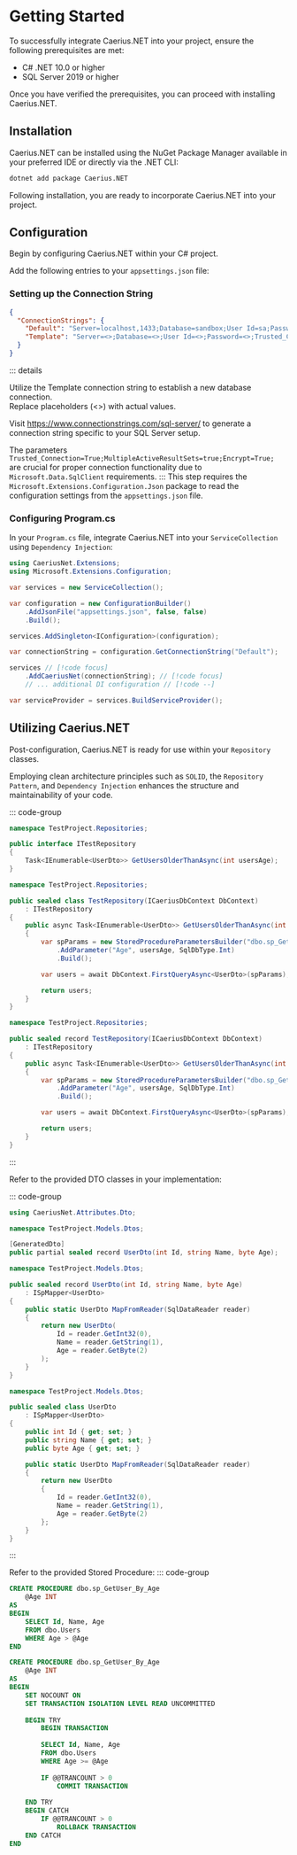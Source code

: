 # Getting Started
To successfully integrate Caerius.NET into your project, ensure the following prerequisites are met:
- C# .NET 10.0 or higher
- SQL Server 2019 or higher

Once you have verified the prerequisites, you can proceed with installing Caerius.NET.

## Installation
Caerius.NET can be installed using the NuGet Package Manager available in your preferred IDE or directly via the .NET CLI:

```bash
dotnet add package Caerius.NET
```

Following installation, you are ready to incorporate Caerius.NET into your project.

## Configuration
Begin by configuring Caerius.NET within your C# project.  

Add the following entries to your `appsettings.json` file:

### Setting up the Connection String
```json
{
  "ConnectionStrings": {
    "Default": "Server=localhost,1433;Database=sandbox;User Id=sa;Password=HashedPassword!;Trusted_Connection=True;MultipleActiveResultSets=true;Encrypt=True;", // [!code focus]
    "Template": "Server=<>;Database=<>;User Id=<>;Password=<>;Trusted_Connection=True;MultipleActiveResultSets=true;Encrypt=True;" // [!code focus]
  }
}
```

::: details

Utilize the Template connection string to establish a new database connection.  
Replace placeholders (<>) with actual values.  

Visit https://www.connectionstrings.com/sql-server/ to generate a connection string specific to your SQL Server setup.  

The parameters `Trusted_Connection=True;MultipleActiveResultSets=true;Encrypt=True;` are crucial for proper connection functionality due to `Microsoft.Data.SqlClient` requirements.
:::
This step requires the `Microsoft.Extensions.Configuration.Json` package to read the configuration settings from the `appsettings.json` file.

### Configuring Program.cs

In your `Program.cs` file, integrate Caerius.NET into your `ServiceCollection` using `Dependency Injection`:

```csharp
using CaeriusNet.Extensions;
using Microsoft.Extensions.Configuration;

var services = new ServiceCollection();

var configuration = new ConfigurationBuilder()
    .AddJsonFile("appsettings.json", false, false)
    .Build();

services.AddSingleton<IConfiguration>(configuration);

var connectionString = configuration.GetConnectionString("Default");

services // [!code focus]
    .AddCaeriusNet(connectionString); // [!code focus]
    // ... additional DI configuration // [!code --]

var serviceProvider = services.BuildServiceProvider();
```

## Utilizing Caerius.NET
Post-configuration, Caerius.NET is ready for use within your `Repository` classes.  

Employing clean architecture principles such as `SOLID`, the `Repository Pattern`, and `Dependency Injection` enhances the structure and maintainability of your code.

::: code-group
```csharp [Interface]
namespace TestProject.Repositories;

public interface ITestRepository
{
    Task<IEnumerable<UserDto>> GetUsersOlderThanAsync(int usersAge);
}
```
```csharp [Class]
namespace TestProject.Repositories;

public sealed class TestRepository(ICaeriusDbContext DbContext)
    : ITestRepository
{
    public async Task<IEnumerable<UserDto>> GetUsersOlderThanAsync(int usersAge)
    {
        var spParams = new StoredProcedureParametersBuilder("dbo.sp_GetUser_By_Age")
            .AddParameter("Age", usersAge, SqlDbType.Int)
            .Build();

        var users = await DbContext.FirstQueryAsync<UserDto>(spParams);

        return users;
    }
}
```
```csharp [Record (Recommended)]
namespace TestProject.Repositories;

public sealed record TestRepository(ICaeriusDbContext DbContext)
    : ITestRepository
{
    public async Task<IEnumerable<UserDto>> GetUsersOlderThanAsync(int usersAge)
    {
        var spParams = new StoredProcedureParametersBuilder("dbo.sp_GetUser_By_Age")
            .AddParameter("Age", usersAge, SqlDbType.Int)
            .Build();

        var users = await DbContext.FirstQueryAsync<UserDto>(spParams);

        return users;
    }
}
```
:::

Refer to the provided DTO classes in your implementation:

::: code-group
```csharp [Source Generator (Most Recommended)]
using CaeriusNet.Attributes.Dto;

namespace TestProject.Models.Dtos;

[GeneratedDto]
public partial sealed record UserDto(int Id, string Name, byte Age);
```
```csharp [Record (Recommended)]
namespace TestProject.Models.Dtos;

public sealed record UserDto(int Id, string Name, byte Age)
    : ISpMapper<UserDto>
{
    public static UserDto MapFromReader(SqlDataReader reader)
    {
        return new UserDto(
            Id = reader.GetInt32(0),
            Name = reader.GetString(1),
            Age = reader.GetByte(2)
        );
    }
}
```
```csharp [Class]
namespace TestProject.Models.Dtos;

public sealed class UserDto
    : ISpMapper<UserDto>
{
    public int Id { get; set; }
    public string Name { get; set; }
    public byte Age { get; set; }

    public static UserDto MapFromReader(SqlDataReader reader)
    {
        return new UserDto
        {
            Id = reader.GetInt32(0),
            Name = reader.GetString(1),
            Age = reader.GetByte(2)
        };
    }
}
```
:::

Refer to the provided Stored Procedure:
::: code-group
```sql [Stored Procedure (simple)]
CREATE PROCEDURE dbo.sp_GetUser_By_Age
    @Age INT
AS
BEGIN
    SELECT Id, Name, Age
    FROM dbo.Users
    WHERE Age > @Age
END
```
```sql [Stored Procedure (transaction)]
CREATE PROCEDURE dbo.sp_GetUser_By_Age
    @Age INT
AS
BEGIN
    SET NOCOUNT ON
    SET TRANSACTION ISOLATION LEVEL READ UNCOMMITTED
    
    BEGIN TRY
        BEGIN TRANSACTION
            
        SELECT Id, Name, Age
        FROM dbo.Users
        WHERE Age >= @Age
        
        IF @@TRANCOUNT > 0
            COMMIT TRANSACTION
        
    END TRY
    BEGIN CATCH
        IF @@TRANCOUNT > 0
            ROLLBACK TRANSACTION
    END CATCH        
END
```